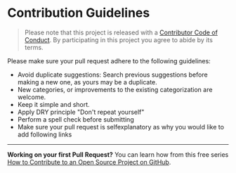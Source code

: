 # Contribution Guidelines
> Please note that this project is released with a [Contributor Code of Conduct](code_of_conduct.md). By participating in this project you agree to abide by its terms.


Please make sure your pull request adhere to the following guidelines:

- Avoid duplicate suggestions: Search previous suggestions before making a new one, as yours may be a duplicate.
- New categories, or improvements to the existing categorization are welcome.
- Keep it simple and short.
- Apply DRY principle "Don't repeat yourself"
- Perform a spell check before submitting
- Make sure your pull request is selfexplanatory as why you would like to add following links

---

**Working on your first Pull Request?** You can learn how from this free series [How to Contribute to an Open Source Project on GitHub](https://egghead.io/series/how-to-contribute-to-an-open-source-project-on-github).